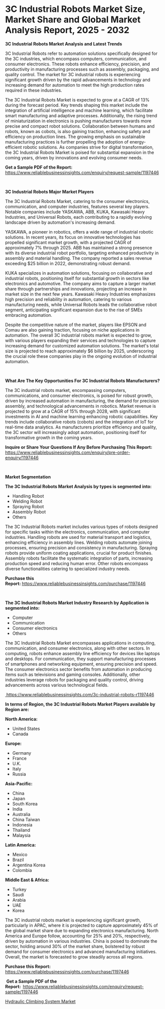<p><h1>3C Industrial Robots Market Size, Market Share and Global Market Analysis Report, 2025 - 2032</h1></p><p><strong>3C Industrial Robots Market Analysis and Latest Trends</strong></p>
<p><p>3C Industrial Robots refer to automation solutions specifically designed for the 3C industries, which encompass computers, communication, and consumer electronics. These robots enhance efficiency, precision, and productivity in manufacturing processes such as assembly, packaging, and quality control. The market for 3C industrial robots is experiencing significant growth driven by the rapid advancements in technology and increasing demand for automation to meet the high production rates required in these industries.</p><p>The 3C Industrial Robots Market is expected to grow at a CAGR of 13% during the forecast period. Key trends shaping this market include the integration of artificial intelligence and machine learning, which facilitate smart manufacturing and adaptive processes. Additionally, the rising trend of miniaturization in electronics is pushing manufacturers towards more precise and compact robot solutions. Collaboration between humans and robots, known as cobots, is also gaining traction, enhancing safety and efficiency on production lines. The growing emphasis on sustainable manufacturing practices is further propelling the adoption of energy-efficient robotic solutions. As companies strive for digital transformation, the 3C Industrial Robots Market is poised for substantial expansion in the coming years, driven by innovations and evolving consumer needs.</p></p>
<p><strong>Get a Sample PDF of the Report:&nbsp;</strong> <a href="https://www.reliablebusinessinsights.com/enquiry/request-sample/1197446?utm_campaign=3107&utm_medium=2&utm_source=Github&utm_content=ia&utm_term=12042025&utm_id=3c-industrial-robots">https://www.reliablebusinessinsights.com/enquiry/request-sample/1197446</a></p>
<p>&nbsp;</p>
<p><strong>3C Industrial Robots Major Market Players</strong></p>
<p><p>The 3C Industrial Robots Market, catering to the consumer electronics, communication, and computer industries, features several key players. Notable companies include YASKAWA, ABB, KUKA, Kawasaki Heavy Industries, and Universal Robots, each contributing to a rapidly evolving landscape driven by automation's increasing demand.</p><p>YASKAWA, a pioneer in robotics, offers a wide range of industrial robotic solutions. In recent years, its focus on innovative technologies has propelled significant market growth, with a projected CAGR of approximately 7% through 2025. ABB has maintained a strong presence with its diverse industrial robot portfolio, targeting enhanced productivity in assembly and material handling. The company reported a sales revenue exceeding $25 billion in 2022, demonstrating robust demand.</p><p>KUKA specializes in automation solutions, focusing on collaborative and industrial robots, positioning itself for substantial growth in sectors like electronics and automotive. The company aims to capture a larger market share through partnerships and innovations, projecting an increase in market size in the next few years. Kawasaki Heavy Industries emphasizes high precision and reliability in automation, catering to various manufacturing needs, while Universal Robots leads the collaborative robot segment, anticipating significant expansion due to the rise of SMEs embracing automation.</p><p>Despite the competitive nature of the market, players like EPSON and Comau are also gaining traction, focusing on niche applications in automation. The overall 3C industrial robots market is expected to grow, with various players expanding their services and technologies to capture increasing demand for customized automation solutions. The market's total size is projected to reach approximately $6 billion by 2025, underscoring the crucial role these companies play in the ongoing evolution of industrial automation.</p></p>
<p>&nbsp;</p>
<p><strong>What Are The Key Opportunities For 3C Industrial Robots Manufacturers?</strong></p>
<p><p>The 3C industrial robots market, encompassing computers, communications, and consumer electronics, is poised for robust growth, driven by increased automation in manufacturing, the demand for precision assembly, and technological advancements in robotics. Market revenue is projected to grow at a CAGR of 15% through 2028, with significant investments in AI and machine learning enhancing robotic capabilities. Key trends include collaborative robots (cobots) and the integration of IoT for real-time data analytics. As manufacturers prioritize efficiency and quality, the 3C sector will increasingly adopt automation, positioning itself for transformative growth in the coming years.</p></p>
<p><strong>Inquire or Share Your Questions If Any Before Purchasing This Report:</strong> <a href="https://www.reliablebusinessinsights.com/enquiry/pre-order-enquiry/1197446?utm_campaign=3107&utm_medium=2&utm_source=Github&utm_content=ia&utm_term=12042025&utm_id=3c-industrial-robots">https://www.reliablebusinessinsights.com/enquiry/pre-order-enquiry/1197446</a></p>
<p>&nbsp;</p>
<p><strong>Market Segmentation</strong></p>
<p><strong>The 3C Industrial Robots Market Analysis by types is segmented into:</strong></p>
<p><ul><li>Handling Robot</li><li>Welding Robot</li><li>Spraying Robot</li><li>Assembly Robot</li><li>Others</li></ul></p>
<p><p>The 3C Industrial Robots market includes various types of robots designed for specific tasks within the electronics, communication, and computer industries. Handling robots are used for material transport and logistics, enhancing efficiency in assembly lines. Welding robots automate joining processes, ensuring precision and consistency in manufacturing. Spraying robots provide uniform coating applications, crucial for product finishes. Assembly robots facilitate the systematic integration of parts, increasing production speed and reducing human error. Other robots encompass diverse functionalities catering to specialized industry needs.</p></p>
<p><strong>Purchase this Report:&nbsp;</strong><a href="https://www.reliablebusinessinsights.com/purchase/1197446?utm_campaign=3107&utm_medium=2&utm_source=Github&utm_content=ia&utm_term=12042025&utm_id=3c-industrial-robots">https://www.reliablebusinessinsights.com/purchase/1197446</a></p>
<p>&nbsp;</p>
<p><strong>The 3C Industrial Robots Market Industry Research by Application is segmented into:</strong></p>
<p><ul><li>Computer</li><li>Communication</li><li>Consumer electronics</li><li>Others</li></ul></p>
<p><p>The 3C Industrial Robots Market encompasses applications in computing, communication, and consumer electronics, along with other sectors. In computing, robots enhance assembly line efficiency for devices like laptops and desktops. For communication, they support manufacturing processes of smartphones and networking equipment, ensuring precision and speed. The consumer electronics sector benefits from automation in producing items such as televisions and gaming consoles. Additionally, other industries leverage robots for packaging and quality control, driving advancements across various technological fields.</p></p>
<p><a href="https://www.reliablebusinessinsights.com/3c-industrial-robots-r1197446?utm_campaign=3107&utm_medium=2&utm_source=Github&utm_content=ia&utm_term=12042025&utm_id=3c-industrial-robots">&nbsp;https://www.reliablebusinessinsights.com/3c-industrial-robots-r1197446</a></p>
<p><strong>In terms of Region, the 3C Industrial Robots Market Players available by Region are:</strong></p>
<p>
    <p> <strong> North America: </strong>
        <ul>
            <li>United States</li>
            <li>Canada</li>
        </ul>
        </p> 
    <p> <strong> Europe: </strong>
        <ul>
            <li>Germany</li>
            <li>France</li>
            <li>U.K.</li>
            <li>Italy</li>
            <li>Russia</li>
        </ul>
        </p> 
    <p> <strong> Asia-Pacific: </strong>
        <ul>
            <li>China</li>
            <li>Japan</li>
            <li>South Korea</li>
            <li>India</li>
            <li>Australia</li>
            <li>China Taiwan</li>
            <li>Indonesia</li>
            <li>Thailand</li>
            <li>Malaysia</li>
        </ul>
        </p> 
    <p> <strong> Latin America: </strong>
        <ul>
            <li>Mexico</li>
            <li>Brazil</li>
            <li>Argentina Korea</li>
            <li>Colombia</li>
        </ul>
        </p> 
    <p> <strong> Middle East & Africa: </strong>
        <ul>
            <li>Turkey</li>
            <li>Saudi</li>
            <li>Arabia</li>
            <li>UAE</li>
            <li>Korea</li>
        </ul>
    </p>
    </p>
<p><p>The 3C industrial robots market is experiencing significant growth, particularly in APAC, where it is projected to capture approximately 45% of the global market share due to expanding electronics manufacturing. North America and Europe follow, accounting for 25% and 20%, respectively, driven by automation in various industries. China is poised to dominate the sector, holding around 30% of the market share, bolstered by robust demand for consumer electronics and advanced manufacturing initiatives. Overall, the market is forecasted to grow steadily across all regions.</p></p>
<p><strong>Purchase this Report: </strong><a href="https://www.reliablebusinessinsights.com/purchase/1197446?utm_campaign=3107&utm_medium=2&utm_source=Github&utm_content=ia&utm_term=12042025&utm_id=3c-industrial-robots">https://www.reliablebusinessinsights.com/purchase/1197446</a></p>
<p>&nbsp;<strong>Get a Sample PDF of the Report:&nbsp;&nbsp;</strong><a href="https://www.reliablebusinessinsights.com/enquiry/request-sample/1197446?utm_campaign=3107&utm_medium=2&utm_source=Github&utm_content=ia&utm_term=12042025&utm_id=3c-industrial-robots">https://www.reliablebusinessinsights.com/enquiry/request-sample/1197446</a></p>
<p><strong></strong></p>
<p><p><a href="https://github.com/sderolza/Market-Research-Report-List-1/blob/main/hydraulic-climbing-system-market.md?utm_campaign=3107&utm_medium=2&utm_source=Github&utm_content=ia&utm_term=12042025&utm_id=3c-industrial-robots">Hydraulic Climbing System Market</a></p></p>